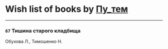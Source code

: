 # Wish list of books by [Пу_тем](https://www.facebook.com/profile.php?id=3448154788585127)
---

### `67` Тишина старого кладбища
Обухова Л., Тимошенко Н.

